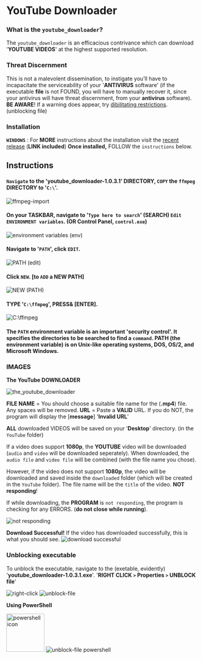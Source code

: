 # YouTube Downloader

### **What is the** `youtube_downloader`?
The `youtube_downloader` is an efficacious contrivance which can download '**YOUTUBE VIDEOS**' at the highest supported resolution.


### **Threat Discernment** 
This is not a malevolent dissemination, to instigate you’ll have to incapacitate the serviceability of your '**ANTIVIRUS** software' (if the executable **file** is not FOUND, you will have to manually recover it, since your antivirus will have threat discernment, from your **antivirus** software). **BE AWARE**!
 If a warning does appear, try [dibilitating restrictions](https://github.com/Panos-Jr/YouTube_Downloader/blob/main/README.md#unblocking-executable). (unblocking file)




### **Installation**
**`WINDOWS`** : For **MORE** instructions about the installation visit the [recent release](https://github.com/Panos-Jr/YouTube_Downloader/releases/tag/v1.0.3.1) (**LINK included**)
**Once installed,** FOLLOW the `instructions` below.


## **Instructions**

#### `Navigate` to the '**youtube_downloader-1.0.3.1**' **DIRECTORY**, `COPY` the `ffmpeg` **DIRECTORY** to '`C:\`'.

<img src="https://user-images.githubusercontent.com/84411578/151707660-aa1aa14d-87ce-4edb-99fb-b9dec343c43a.png" alt="ffmpeg-import">

#### On your **TASKBAR**, navigate to '`Type here to search`' (**SEARCH**) `Edit ENVIRONMENT variables`. (OR **Control Panel**, `control.exe`)

<img src="https://user-images.githubusercontent.com/84411578/151707732-df0c2778-0f74-426c-b125-ad32e200836e.png" alt="environment variables (env)">

#### **Navigate** to '`PATH`', click `EDIT`.

<img src="https://user-images.githubusercontent.com/84411578/151707802-706896f1-3329-4d04-8171-f3438b20207d.png" alt="PATH (edit)">

#### Click `NEW`. [to `ADD` a **NEW** PATH]

<img src="https://user-images.githubusercontent.com/84411578/151707897-bdb3aa7e-c440-4e27-bbb8-3335b54bc616.png" alt="NEW (PATH)">

#### **TYPE** '`C:\ffmpeg`', **PRESS&** [**ENTER**].

<img src="https://user-images.githubusercontent.com/84411578/151707955-500230e8-275e-4dfa-af75-522986af0790.png" alt="C:\ffmpeg">

#### The `PATH` **environment variable** is an important '**security control**'. It specifies the **directories** to be searched to find a `command`. PATH (the **environment  variable**) is on **Unix-like operating systems, DOS, OS/2, and Microsoft Windows**.

### **IMAGES**

**The YouTube DOWNLOADER**

<img src="https://user-images.githubusercontent.com/84411578/150658052-6056dc07-9f87-4aa4-a7c8-7f2f1b4000c5.png" alt="the_youtube_downloader">

**FILE NAME** = You should choose a suitable file name for the (**.mp4**) file. Any spaces will be removed.
**URL** = Paste a **VALID** URL. If you do NOT, the program will display the [**message**] '**Invalid URL**'

**ALL** downloaded VIDEOS will be saved on your '**Desktop**' directory. (in the `YouTube` folder)

If a video does support **1080p**, the **YOUTUBE** video will be downloaded (`audio` and `video` will be downloaded seperately). When downloaded, the `audio file` and `video file` will be combined (with the file name you chose).

However, if the video does not support **1080p**, the video will be downloaded and saved inside the `downloaded` folder (which will be created in the `YouTube` folder). The file name will be the `title` of the video.
**NOT responding**!

If while downloading, the **PROGRAM** is `not responding`, the program is checking for any ERRORS. (**do not close while running**).

<img src="https://user-images.githubusercontent.com/84411578/150657826-a9840b56-bfaa-4357-94fd-78858ddc76ac.png" alt="not responding">

**Download Successful!**
If the video has downloaded successfully, this is what you should see.
<img src="https://user-images.githubusercontent.com/84411578/150657922-847ee096-54be-4dec-8608-1d9b6e7249ab.png" alt="download successful">

### **Unblocking executable**
To unblock the executable, navigate to the (exetable, evidently) '**youtube_downloader-1.0.3.1.exe**'. 
'**RIGHT CLICK `>` Properties `>` UNBLOCK file**'

<img src="https://user-images.githubusercontent.com/84411578/150657319-a2f1d699-3007-4c00-9466-26415244a2af.png" alt="right-click">

<img src="https://user-images.githubusercontent.com/84411578/150657464-07e60971-2b50-47b5-bea5-95670e3ca7f9.png" alt="unblock-file">

**Using PowerShell**

<img src="https://upload.wikimedia.org/wikipedia/commons/2/2f/PowerShell_5.0_icon.png" alt="powershell icon" width="100">
<img src="https://user-images.githubusercontent.com/84411578/150657094-42531c9c-3a35-46d9-beaf-56640722f883.png" alt="unblock-file powershell">

